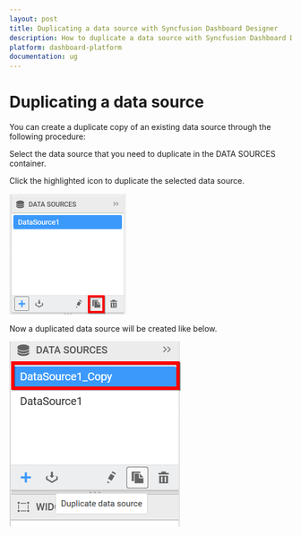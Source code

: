 ```yaml
---
layout: post
title: Duplicating a data source with Syncfusion Dashboard Designer
description: How to duplicate a data source with Syncfusion Dashboard Designer
platform: dashboard-platform
documentation: ug
---
```


# Duplicating a data source

You can create a duplicate copy of an existing data source through the following procedure:

Select the data source that you need to duplicate in the DATA SOURCES container.

Click the highlighted icon to duplicate the selected data source.

![](images/clickduplicateicon.png)

Now a duplicated data source will be created like below.

![](images/duplicateddatasource.png)
